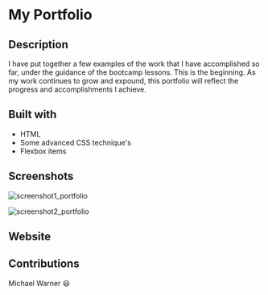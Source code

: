 # My Portfolio

## Description
I have put together a few examples of the work that I have accomplished so far, under the guidance of the bootcamp lessons. This is the beginning. As my work continues to grow and expound, this portfolio will reflect the progress and accomplishments I achieve.

## Built with
* HTML
* Some advanced CSS technique's 
* Flexbox items

## Screenshots


![screenshot1_portfolio](https://user-images.githubusercontent.com/81787981/117607167-a295f480-b118-11eb-87a3-96b4a48eb561.PNG)

![screenshot2_portfolio](https://user-images.githubusercontent.com/81787981/117607056-6ebacf00-b118-11eb-95a8-c85a00cd7bc9.PNG)


## Website


## Contributions
Michael Warner :smiley:

